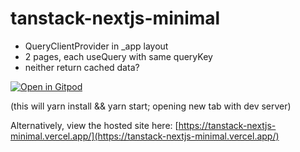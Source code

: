 # tanstack-nextjs-minimal

- QueryClientProvider in \_app layout
- 2 pages, each useQuery with same queryKey
- neither return cached data?

[![Open in Gitpod](https://gitpod.io/button/open-in-gitpod.svg)](https://gitpod.io/#https://github.com/mcgrealife/tanstack-nextjs-minimal/)

(this will yarn install && yarn start; opening new tab with dev server)

Alternatively, view the hosted site here: [https://tanstack-nextjs-minimal.vercel.app/](https://tanstack-nextjs-minimal.vercel.app/)
